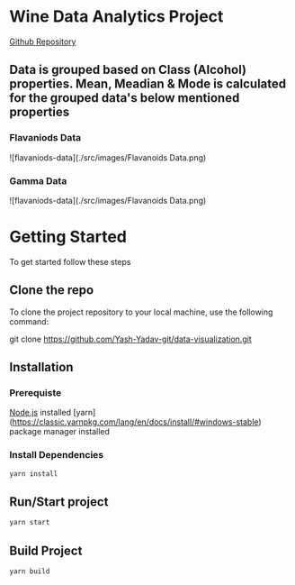 # Wine Data Analytics Project

[Github Repository](https://github.com/Yash-Yadav-git/data-visualization)

## Data is grouped based on Class (Alcohol) properties. Mean, Meadian & Mode is calculated for the grouped data's below mentioned properties

### Flavaniods Data

![flavaniods-data](./src/images/Flavanoids Data.png)

### Gamma Data

![flavaniods-data](./src/images/Flavanoids Data.png)

# Getting Started

To get started follow these steps

## Clone the repo
 
To clone the project repository to your local machine, use the following command:

git clone https://github.com/Yash-Yadav-git/data-visualization.git

## Installation

### Prerequiste

[Node.js](https://nodejs.org/) installed
[yarn] (https://classic.yarnpkg.com/lang/en/docs/install/#windows-stable) package manager installed

### Install Dependencies

~~~bash
yarn install
~~~

## Run/Start project

~~~bash
yarn start
~~~

## Build Project
~~~bash
yarn build
~~~
